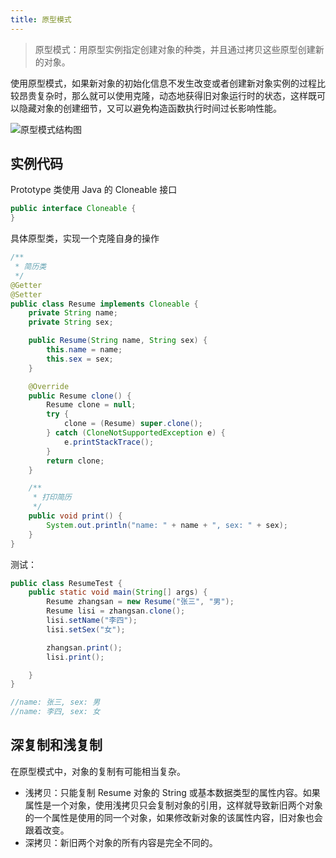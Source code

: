 ```yaml
---
title: 原型模式
---
```


>原型模式：用原型实例指定创建对象的种类，并且通过拷贝这些原型创建新的对象。

使用原型模式，如果新对象的初始化信息不发生改变或者创建新对象实例的过程比较昂贵复杂时，那么就可以使用克隆，动态地获得旧对象运行时的状态，这样既可以隐藏对象的创建细节，又可以避免构造函数执行时间过长影响性能。

![原型模式结构图](https://note.youdao.com/yws/public/resource/fb63e88819e0de2bc8a59f7f002e0843/xmlnote/5E94B3EC5D084CFBB942E38FAFCDAA54/16689)


## 实例代码

Prototype 类使用 Java 的 Cloneable 接口

```java
public interface Cloneable {
}
```
具体原型类，实现一个克隆自身的操作

```java
/**
 * 简历类
 */
@Getter
@Setter
public class Resume implements Cloneable {
    private String name;
    private String sex;

    public Resume(String name, String sex) {
        this.name = name;
        this.sex = sex;
    }

    @Override
    public Resume clone() {
        Resume clone = null;
        try {
            clone = (Resume) super.clone();
        } catch (CloneNotSupportedException e) {
            e.printStackTrace();
        }
        return clone;
    }

    /**
     * 打印简历
     */
    public void print() {
        System.out.println("name: " + name + ", sex: " + sex);
    }
}

```

测试：

```java
public class ResumeTest {
    public static void main(String[] args) {
        Resume zhangsan = new Resume("张三", "男");
        Resume lisi = zhangsan.clone();
        lisi.setName("李四");
        lisi.setSex("女");

        zhangsan.print();
        lisi.print();

    }
}

//name: 张三, sex: 男 
//name: 李四, sex: 女
```

## 深复制和浅复制

在原型模式中，对象的复制有可能相当复杂。

- 浅拷贝：只能复制 Resume 对象的 String 或基本数据类型的属性内容。如果属性是一个对象，使用浅拷贝只会复制对象的引用，这样就导致新旧两个对象的一个属性是使用的同一个对象，如果修改新对象的该属性内容，旧对象也会跟着改变。
- 深拷贝：新旧两个对象的所有内容是完全不同的。

